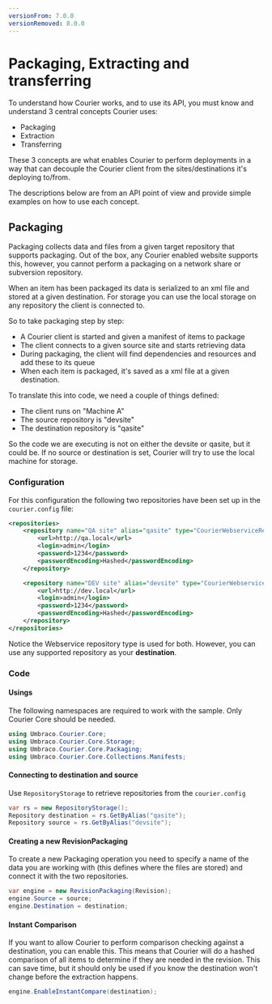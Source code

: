 ```yaml
---
versionFrom: 7.0.0
versionRemoved: 8.0.0
---
```


# Packaging, Extracting and transferring

To understand how Courier works, and to use its API, you must know and understand 3 central concepts Courier uses:

- Packaging
- Extraction
- Transferring

These 3 concepts are what enables Courier to perform deployments in a way that can decouple the Courier client from the sites/destinations it's deploying to/from. 

The descriptions below are from an API point of view and provide simple examples on how to use each concept. 

## Packaging
Packaging collects data and files from a given target repository that supports packaging. Out of the box, any Courier enabled website supports this, however, you cannot perform a packaging on a network share or subversion repository.

When an item has been packaged its data is serialized to an xml file and stored at a given destination. For storage you can use the local storage on any repository the client is connected to. 

So to take packaging step by step:

- A Courier client is started and given a manifest of items to package
- The client connects to a given source site and starts retrieving data
- During packaging, the client will find dependencies and resources and add these to its queue
- When each item is packaged, it's saved as a xml file at a given destination.

To translate this into code, we need a couple of things defined: 

- The client runs on "Machine A"
- The source repository is "devsite" 
- The destination repository is "qasite"

So the code we are executing is not on either the devsite or qasite, but it could be. If no source or destination is set, Courier will try to use the local machine for storage. 


### Configuration 
For this configuration the following two repositories have been set up in the `courier.config` file:

```xml
<repositories>
    <repository name="QA site" alias="qasite" type="CourierWebserviceRepositoryProvider" visible="true">
        <url>http://qa.local</url>
        <login>admin</login>
        <password>1234</password>
        <passwordEncoding>Hashed</passwordEncoding>
    </repository>

    <repository name="DEV site" alias="devsite" type="CourierWebserviceRepositoryProvider" visible="true">
        <url>http://dev.local</url>
        <login>admin</login>
        <password>1234</password>
        <passwordEncoding>Hashed</passwordEncoding>
    </repository>
</repositories>
 ```

Notice the Webservice repository type is used for both. However, you can use any supported repository as your **destination**.

### Code

#### Usings
The following namespaces are required to work with the sample. Only Courier Core should be needed.

```csharp
using Umbraco.Courier.Core;
using Umbraco.Courier.Core.Storage;
using Umbraco.Courier.Core.Packaging;
using Umbraco.Courier.Core.Collections.Manifests;
```

#### Connecting to destination and source
Use `RepositoryStorage` to retrieve repositories from the `courier.config` 

```csharp
var rs = new RepositoryStorage();
Repository destination = rs.GetByAlias("qasite");
Repository source = rs.GetByAlias("devsite");
```

#### Creating a new RevisionPackaging
To create a new Packaging operation you need to specify a name of the data you are working with (this defines where the files are stored) and connect it with the two repositories.

```csharp
var engine = new RevisionPackaging(Revision);
engine.Source = source;
engine.Destination = destination;        
```

#### Instant Comparison
If you want to allow Courier to perform comparison checking against a destination, you can enable this. This means that Courier will do a hashed comparison of all items to determine if they are needed in the revision. This can save time, but it should only be used if you know the destination won't change before the extraction happens.

```csharp
engine.EnableInstantCompare(destination);
```